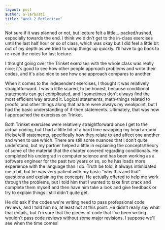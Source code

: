 ```yaml
---
layout: post
author: a-larasati
title: "Week 2 Reflection"
---
```


Not sure if it was planned or not, but lecture felt a little... packed/rushed, especially towards the end. I think we didn't get to the in-class exercises until the last half hour or so of class, which was okay but I did feel a little bit out of my depth as we tried to wrap things up quickly. I'll have to go back to re-read the notes for last lecture.

I thought going over the Trinket exercises with the whole class was really nice; it's good to see how other people approach problems and write their codes, and it's also nice to see how one approach compares to another.

When it comes to the independent exercises, I thought it was relatively straightforward. I was a little scared, to be honest, because conditional statements can get complicated, and I sometimes don't always find the most efficient way around it. Logical statements, math-things related to proofs, and other things along that nature were always my weakpoint, but I had the basic understanding of if-then statements. Ultimately, that was how I approached the exercises on Trinket.

Both Trinket exercises were relatively straightforward once I get to the actual coding, but I had a little bit of a hard time wrapping my head around if/else/elif statements, specifically how they relate to and affect one another and when to use which. There are still some nuances that I don't quite understand, but my partner helped a little in explaining the concepts/theory of some of the material that the chapter covered regarding conditionals. He completed his undergrad in computer science and has been working as a software engineer for the past two years or so, so he has loads more experience with the language than I do. Truth be told, it always intimidated me a bit, but he was very patient with my basic "why this and that" questions and explaining the concepts. He actually offered to help me work through the problems, but I told him that I wanted to take first crack and complete them myself and then have him take a look and give feedback or try to explain things I still didn't quite get. 

He did ask if the codes we're writing need to pass professional code reviews, and I told him no, at least not at this point. He didn't really say what that entails, but I'm sure that the pieces of code that I've been writing wouldn't pass code reviews without some major revisions. I suppose we'll see when the time comes!
